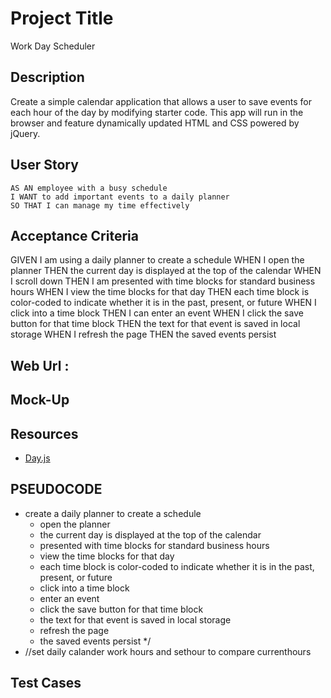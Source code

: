 #  Project Title 
Work Day Scheduler

## Description 

Create a simple calendar application that allows a user to save events for each hour of the day by modifying starter code. This app will run in the browser and feature dynamically updated HTML and CSS powered by jQuery.


## User Story
```
AS AN employee with a busy schedule
I WANT to add important events to a daily planner
SO THAT I can manage my time effectively
```




## Acceptance Criteria 

GIVEN I am using a daily planner to create a schedule
WHEN I open the planner
THEN the current day is displayed at the top of the calendar
WHEN I scroll down
THEN I am presented with time blocks for standard business hours
WHEN I view the time blocks for that day
THEN each time block is color-coded to indicate whether it is in the past, present, or future
WHEN I click into a time block
THEN I can enter an event
WHEN I click the save button for that time block
THEN the text for that event is saved in local storage
WHEN I refresh the page
THEN the saved events persist


## Web Url :



## Mock-Up



## Resources 

* [Day.js](https://day.js.org/) 

## PSEUDOCODE
 * create a daily planner to create a schedule
    * open the planner
    * the current day is displayed at the top of the calendar
     * presented with time blocks for standard business hours
     * view the time blocks for that day
     * each time block is color-coded to indicate whether it is in the past, present, or future
     * click into a time block
     * enter an event
     * click the save button for that time block
     * the text for that event is saved in local storage
     * refresh the page
     * the saved events persist */
* //set daily calander work hours and sethour to compare currenthours


## Test Cases
